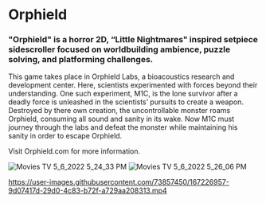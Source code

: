 # Orphield
### "Orphield" is a horror 2D, “Little Nightmares" inspired setpiece sidescroller focused on worldbuilding ambience, puzzle solving, and platforming challenges.
This game takes place in Orphield Labs, a bioacoustics research and development center. Here, scientists experimented with forces beyond their understanding. One such experiment, M1C, is the lone survivor after a deadly force is unleashed in the scientists’ pursuits to create a weapon. Destroyed by there own creation, the uncontrollable monster roams Orphield, consuming all sound and sanity in its wake. Now M1C must journey through the labs and defeat the monster while maintaining his sanity in order to escape Orphield.

Visit Orphield.com for more information.

![Movies   TV 5_6_2022 5_24_33 PM](https://user-images.githubusercontent.com/73857450/167223980-e64fd78d-2d4e-4e2c-bfe9-30600b3ceb57.png)
![Movies   TV 5_6_2022 5_26_06 PM](https://user-images.githubusercontent.com/73857450/167224009-1e4ef730-8da4-4ee1-852a-413f16400d78.png)

https://user-images.githubusercontent.com/73857450/167226957-9d07417d-29d0-4c83-b72f-a729aa208313.mp4

